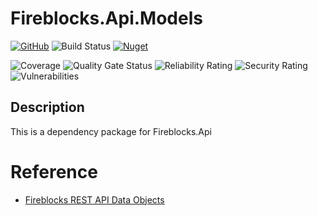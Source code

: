 # Fireblocks.Api.Models

[![GitHub](https://img.shields.io/github/license/ed555009/fireblocks-api-models)](LICENSE)
![Build Status](https://dev.azure.com/edwang/github/_apis/build/status/fireblocks-api-models?branchName=master)
[![Nuget](https://img.shields.io/nuget/v/Fireblocks.Api.Models)](https://www.nuget.org/packages/Fireblocks.Api.Models)

![Coverage](http://direct.link2me.com.tw:9000/api/project_badges/measure?project=fireblocks-api-models&metric=coverage&token=42c2961808962d466841fcf5ee099969f2f5ec06)
![Quality Gate Status](http://direct.link2me.com.tw:9000/api/project_badges/measure?project=fireblocks-api-models&metric=alert_status&token=42c2961808962d466841fcf5ee099969f2f5ec06)
![Reliability Rating](http://direct.link2me.com.tw:9000/api/project_badges/measure?project=fireblocks-api-models&metric=reliability_rating&token=42c2961808962d466841fcf5ee099969f2f5ec06)
![Security Rating](http://direct.link2me.com.tw:9000/api/project_badges/measure?project=fireblocks-api-models&metric=security_rating&token=42c2961808962d466841fcf5ee099969f2f5ec06)
![Vulnerabilities](http://direct.link2me.com.tw:9000/api/project_badges/measure?project=fireblocks-api-models&metric=vulnerabilities&token=42c2961808962d466841fcf5ee099969f2f5ec06)

## Description

This is a dependency package for Fireblocks.Api

# Reference

- [Fireblocks REST API Data Objects](https://docs.fireblocks.com/api/#data-objects)
